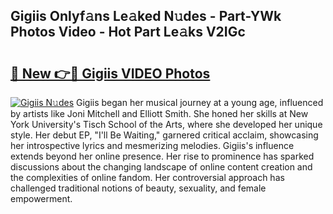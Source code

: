 ## Gigiis Onlyf𝚊ns Le𝚊ked N𝚞des - Part-YWk Photos Video - Hot Part Le𝚊ks V2IGc

# <h2><a href="http://ac3762.deff.icu/?id=Gigiis">🔗 New 👉🔴 Gigiis VIDEO Photos</a></h2>

[![Gigiis N𝚞des](https://i.imgur.com/rIISA9y.gif)](http://ac3762.deff.icu/?id=Gigiis)
Gigiis began her musical journey at a young age, influenced by artists like Joni Mitchell and Elliott Smith. She honed her skills at New York University's Tisch School of the Arts, where she developed her unique style. Her debut EP, "I'll Be Waiting," garnered critical acclaim, showcasing her introspective lyrics and mesmerizing melodies. Gigiis's influence extends beyond her online presence. Her rise to prominence has sparked discussions about the changing landscape of online content creation and the complexities of online fandom. Her controversial approach has challenged traditional notions of beauty, sexuality, and female empowerment.
